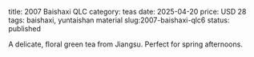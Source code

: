title: 2007 Baishaxi QLC
category: teas
date: 2025-04-20 
price: USD 28
tags: baishaxi, yuntaishan material
slug:2007-baishaxi-qlc6
status: published

A delicate, floral green tea from Jiangsu. Perfect for spring afternoons.
